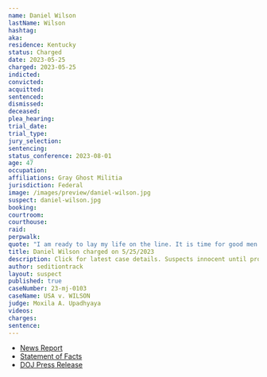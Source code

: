 ```yaml
---
name: Daniel Wilson
lastName: Wilson
hashtag:
aka:
residence: Kentucky
status: Charged
date: 2023-05-25
charged: 2023-05-25
indicted:
convicted:
acquitted:
sentenced:
dismissed:
deceased:
plea_hearing:
trial_date:
trial_type:
jury_selection:
sentencing:
status_conference: 2023-08-01
age: 47
occupation:
affiliations: Gray Ghost Militia
jurisdiction: Federal
image: /images/preview/daniel-wilson.jpg
suspect: daniel-wilson.jpg
booking:
courtroom:
courthouse:
raid:
perpwalk:
quote: "I am ready to lay my life on the line. It is time for good men to do bad things."
title: Daniel Wilson charged on 5/25/2023
description: Click for latest case details. Suspects innocent until proven guilty.
author: seditiontrack
layout: suspect
published: true
caseNumber: 23-mj-0103
caseName: USA v. WILSON
judge: Moxila A. Upadhyaya
videos:
charges:
sentence:
---
```

- [News Report](https://www.courier-journal.com/story/news/2023/05/25/daniel-edwin-wilson-of-louisville-arrested-jan-6-insurrection/70258453007/)
- [Statement of Facts](https://www.justice.gov/usao-dc/press-release/file/1585261/download)
- [DOJ Press Release](https://www.justice.gov/usao-dc/pr/kentucky-militia-member-charged-felony-and-misdemeanors-actions-during-jan-6-capitol)
